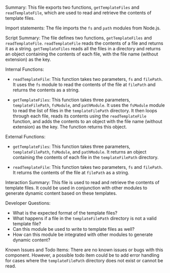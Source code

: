Summary:
This file exports two functions, `getTemplateFiles` and `readTemplateFile`, which are used to read and retrieve the contents of template files.

Import statements:
The file imports the `fs` and `path` modules from Node.js.

Script Summary:
The file defines two functions, `getTemplateFiles` and `readTemplateFile`. `readTemplateFile` reads the contents of a file and returns it as a string. `getTemplateFiles` reads all the files in a directory and returns an object containing the contents of each file, with the file name (without extension) as the key.

Internal Functions:
- `readTemplateFile`: This function takes two parameters, `fs` and `filePath`. It uses the `fs` module to read the contents of the file at `filePath` and returns the contents as a string.

- `getTemplateFiles`: This function takes three parameters, `templateFilePath`, `fsModule`, and `pathModule`. It uses the `fsModule` module to read the list of files in the `templateFilePath` directory. It then loops through each file, reads its contents using the `readTemplateFile` function, and adds the contents to an object with the file name (without extension) as the key. The function returns this object.

External Functions:
- `getTemplateFiles`: This function takes three parameters, `templateFilePath`, `fsModule`, and `pathModule`. It returns an object containing the contents of each file in the `templateFilePath` directory.

- `readTemplateFile`: This function takes two parameters, `fs` and `filePath`. It returns the contents of the file at `filePath` as a string.

Interaction Summary:
This file is used to read and retrieve the contents of template files. It could be used in conjunction with other modules to generate dynamic content based on these templates.

Developer Questions:
- What is the expected format of the template files?
- What happens if a file in the `templateFilePath` directory is not a valid template file?
- Can this module be used to write to template files as well?
- How can this module be integrated with other modules to generate dynamic content? 

Known Issues and Todo Items:
There are no known issues or bugs with this component. However, a possible todo item could be to add error handling for cases where the `templateFilePath` directory does not exist or cannot be read.